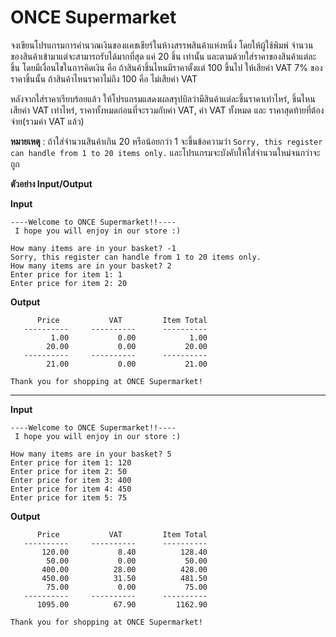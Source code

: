 # ONCE Supermarket

จงเขียนโปรแกรมการคำนวณเงินของแคชเชียร์ในห้างสรรพสินค้าแห่งหนึ่ง โดยให้ผู้ใช้พิมพ์ จำนวนของสินค้าเข้ามาแต่จะสามารถรับได้มากที่สุด
แค่ 20 ชิ้น เท่านั้น และตามด้วยใส่ราคาของสินค้าแต่ละชิ้น โดยมีเงื่อนไขในการคิดเงิน คือ ถ้าสินค้าชิ้นไหนมีราคาตั้งแต่ 100 ขึ้นไป
ให้เสียค่า VAT 7% ของราคาชิ้นนั้น ถ้าสินค้าไหนราคาไม่ถึง 100 คือ ไม่เสียค่า VAT

หลังจากใส่ราคาเรียบร้อยแล้ว ให้โปรแกรมแสดงผลสรุปบิลว่ามีสินค้าแต่ละชิ้นราคาเท่าไหร่, ชิ้นไหนเสียค่า VAT เท่าไหร่,
ราคาทั้งหมดก่อนที่จะรวมกับค่า VAT, ค่า VAT ทั้งหมด และ ราคาสุดท้ายที่ต้องจ่าย(รวมค่า VAT แล้ว)


**หมายเหตุ** : ถ้าใส่จำนวนสินค้าเกิน 20 หรือน้อยกว่า 1 จะขึ้นข้อความว่า `Sorry, this register can handle from 1 to 20 items only.` และโปรแกรมจะบังคับให้ใส่จำนวนใหม่จนกว่าจะถูก


**ตัวอย่าง Input/Output**

**Input**
```
----Welcome to ONCE Supermarket!!----
 I hope you will enjoy in our store :)

How many items are in your basket? -1
Sorry, this register can handle from 1 to 20 items only.
How many items are in your basket? 2
Enter price for item 1: 1
Enter price for item 2: 20

```
**Output**
```
      Price           VAT         Item Total
   ----------     ----------      ----------
         1.00           0.00            1.00
        20.00           0.00           20.00
   ----------     ----------      ----------
        21.00           0.00           21.00

Thank you for shopping at ONCE Supermarket!

```
----
**Input**
```
----Welcome to ONCE Supermarket!!----
 I hope you will enjoy in our store :)

How many items are in your basket? 5
Enter price for item 1: 120
Enter price for item 2: 50
Enter price for item 3: 400
Enter price for item 4: 450
Enter price for item 5: 75
```
**Output**
```
      Price           VAT         Item Total
   ----------     ----------      ----------
       120.00           8.40          128.40
        50.00           0.00           50.00
       400.00          28.00          428.00
       450.00          31.50          481.50
        75.00           0.00           75.00
   ----------     ----------      ----------
      1095.00          67.90         1162.90

Thank you for shopping at ONCE Supermarket!
```
